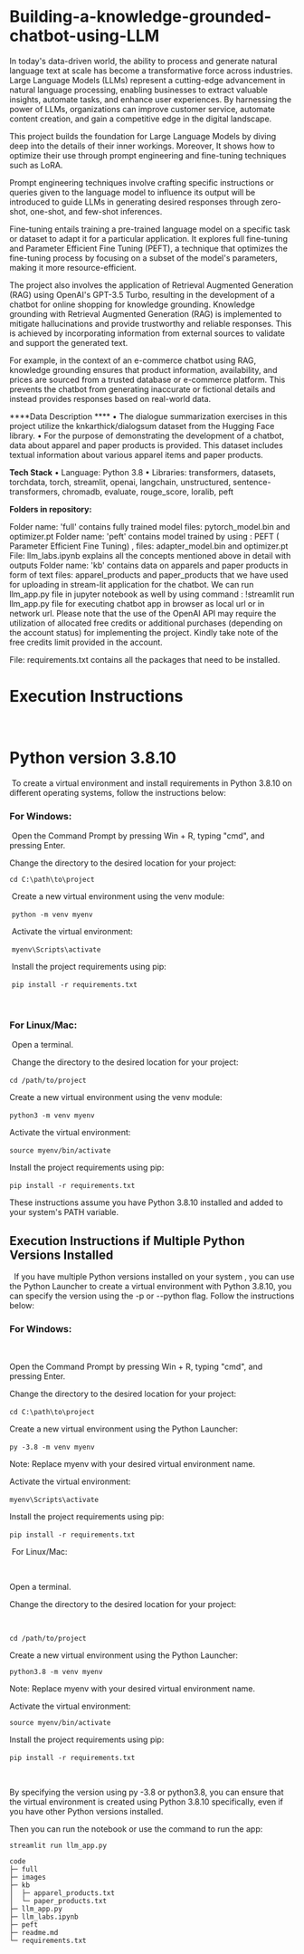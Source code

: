 # Building-a-knowledge-grounded-chatbot-using-LLM

In today's data-driven world, the ability to process and generate natural language text at scale has become a transformative force across industries. Large Language Models (LLMs) represent a cutting-edge advancement in natural language processing, enabling businesses to extract valuable insights, automate tasks, and enhance user experiences. By harnessing the power of LLMs, organizations can improve customer service, automate content creation, and gain a competitive edge in the digital landscape.
 
This project builds the foundation for Large Language Models by diving deep into the details of their inner workings. Moreover, It shows how to optimize their use through prompt engineering and fine-tuning techniques such as LoRA. 
 
Prompt engineering techniques involve crafting specific instructions or queries given to the language model to influence its output will be introduced to guide LLMs in generating desired responses through zero-shot, one-shot, and few-shot inferences.
 
Fine-tuning entails training a pre-trained language model on a specific task or dataset to adapt it for a particular application. It explores full fine-tuning and Parameter Efficient Fine Tuning (PEFT), a technique that optimizes the fine-tuning process by focusing on a subset of the model's parameters, making it more resource-efficient.
 
The project also involves the application of Retrieval Augmented Generation (RAG) using OpenAI's GPT-3.5 Turbo, resulting in the development of a chatbot for online shopping for knowledge grounding. Knowledge grounding with Retrieval Augmented Generation (RAG) is implemented to mitigate hallucinations and provide trustworthy and reliable responses. This is achieved by incorporating information from external sources to validate and support the generated text.
 
For example, in the context of an e-commerce chatbot using RAG, knowledge grounding ensures that product information, availability, and prices are sourced from a trusted database or e-commerce platform. This prevents the chatbot from generating inaccurate or fictional details and instead provides responses based on real-world data. 

****Data Description ****
•	The dialogue summarization exercises in this project utilize the knkarthick/dialogsum dataset from the Hugging Face library. 
•	For the purpose of demonstrating the development of a chatbot, data about apparel and paper products is provided. This dataset includes textual information about various apparel items and paper products. 


**Tech Stack**
•	Language: Python 3.8
•	Libraries:  transformers, datasets, torchdata, torch, streamlit, openai, langchain, unstructured, sentence-transformers, chromadb, evaluate, rouge_score, loralib, peft

**Folders in repository:**

Folder name: 'full' contains fully trained model files: pytorch_model.bin and optimizer.pt
Folder name: 'peft' contains model trained by using : PEFT ( Parameter Efficient Fine Tuning) , files: adapter_model.bin and optimizer.pt
File: llm_labs.ipynb explains all the concepts mentioned above in detail with outputs
Folder name: 'kb' contains data on apparels and paper products in form of text files: apparel_products and paper_products that we have used for uploading in stream-lit application for the chatbot.
We can run llm_app.py file in jupyter notebook as well by using command : !streamlit run llm_app.py file for executing chatbot app in browser as local url or in network url.
Please note that the use of the OpenAI API may require the utilization of allocated free credits or additional purchases (depending on the account status) for implementing the project. Kindly take note of the free credits limit provided in the account.

File: requirements.txt contains all the packages that need to be installed.

# Execution Instructions
​
# Python version 3.8.10
​
To create a virtual environment and install requirements in Python 3.8.10 on different operating systems, follow the instructions below:
​
### For Windows:
​
Open the Command Prompt by pressing Win + R, typing "cmd", and pressing Enter.
​

Change the directory to the desired location for your project:
​

`cd C:\path\to\project`

​
Create a new virtual environment using the venv module:

​
`python -m venv myenv`

​
Activate the virtual environment:

​
`myenv\Scripts\activate`

​
Install the project requirements using pip:

​
`pip install -r requirements.txt`


​
​
### For Linux/Mac:
​
Open a terminal.

​
Change the directory to the desired location for your project:
​

`cd /path/to/project`
​

Create a new virtual environment using the venv module:
​

`python3 -m venv myenv`
​

Activate the virtual environment:
​

`source myenv/bin/activate`
​

Install the project requirements using pip:
​

`pip install -r requirements.txt`
​

These instructions assume you have Python 3.8.10 installed and added to your system's PATH variable.
​
​

## Execution Instructions if Multiple Python Versions Installed
​
​
If you have multiple Python versions installed on your system , you can use the Python Launcher to create a virtual environment with Python 3.8.10, you can specify the version using the -p or --python flag. Follow the instructions below:
​

### For Windows:
​

Open the Command Prompt by pressing Win + R, typing "cmd", and pressing Enter.
​

Change the directory to the desired location for your project:
​

`cd C:\path\to\project`
​

Create a new virtual environment using the Python Launcher:
​

`py -3.8 -m venv myenv`
​

Note: Replace myenv with your desired virtual environment name.
​

Activate the virtual environment:
​

`myenv\Scripts\activate`
​

Install the project requirements using pip:
​

`pip install -r requirements.txt`
​

​
For Linux/Mac:

​

Open a terminal.
​

Change the directory to the desired location for your project:

​

`cd /path/to/project`


Create a new virtual environment using the Python Launcher:
​

`python3.8 -m venv myenv`


Note: Replace myenv with your desired virtual environment name.
​

Activate the virtual environment:
​

`source myenv/bin/activate`


Install the project requirements using pip:
​

`pip install -r requirements.txt`
​


​

By specifying the version using py -3.8 or python3.8, you can ensure that the virtual environment is created using Python 3.8.10 specifically, even if you have other Python versions installed.
​
​

Then you can run the notebook or use the command to run the app:

`streamlit run llm_app.py`



```
code
├─ full
├─ images
├─ kb
│  ├─ apparel_products.txt
│  └─ paper_products.txt
├─ llm_app.py
├─ llm_labs.ipynb
├─ peft
├─ readme.md
└─ requirements.txt

```
